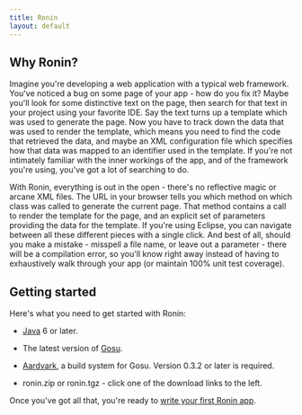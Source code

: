 ```yaml
---
title: Ronin
layout: default
---
```


## Why Ronin?

Imagine you're developing a web application with a typical web framework.
You've noticed a bug on some page of your app - how do you fix it? Maybe
you'll look for some distinctive text on the page, then search for that text
in your project using your favorite IDE. Say the text turns up a template
which was used to generate the page. Now you have to track down the data that
was used to render the template, which means you need to find the code that
retrieved the data, and maybe an XML configuration file which specifies how
that data was mapped to an identifier used in the template. If you're not
intimately familiar with the inner workings of the app, and of the framework
you're using, you've got a lot of searching to do.

With Ronin, everything is out in the open - there's no reflective magic or
arcane XML files. The URL in your browser tells you which method on which
class was called to generate the current page. That method contains a call to
render the template for the page, and an explicit set of parameters providing
the data for the template. If you're using Eclipse, you can navigate between
all these different pieces with a single click. And best of all, should you
make a mistake - misspell a file name, or leave out a parameter - there will
be a compilation error, so you'll know right away instead of having to
exhaustively walk through your app (or maintain 100% unit test coverage).

## Getting started

Here's what you need to get started with Ronin:

  * [Java][3] 6 or later.

  * The latest version of [Gosu][4].

  * [Aardvark][5], a build system for Gosu.  Version 0.3.2 or later is required.

  * ronin.zip or ronin.tgz - click one of the download links to the left.

Once you've got all that, you're ready to [write your first Ronin app](Your-First-Ronin-App.html).

   [3]: http://java.sun.com/javase/downloads/index.jsp

   [4]: http://www.gosu-lang.org/

   [5]: https://github.com/vark/Aardvark/downloads
